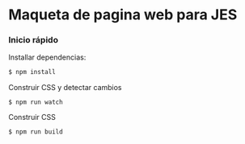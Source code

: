 # Maqueta de pagina web para JES

### Inicio rápido

Installar dependencias:

```sh
$ npm install
```

Construir CSS y detectar cambios
```
$ npm run watch
```

Construir CSS 

```sh
$ npm run build
```